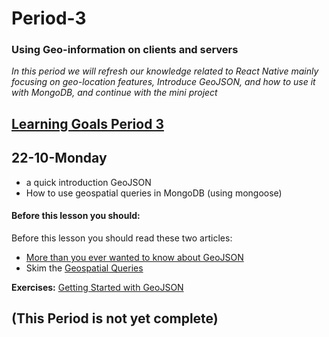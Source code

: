 # Period-3 

### Using Geo-information on clients and servers


*In this period we will refresh our knowledge related to React Native mainly focusing on geo-location features, Introduce GeoJSON, and how to use it with MongoDB, and continue with the mini project*

## [Learning Goals Period 3](https://docs.google.com/document/d/12WHBIzeT0mh0ZWmwFKufTJFTdQy007sZich9XWApW48/edit?usp=sharing)

## 22-10-Monday
* a quick introduction GeoJSON
* How to use geospatial queries in MongoDB (using mongoose)

#### Before this lesson you should:

Before this lesson you should read these two articles:
- [More than you ever wanted to know about GeoJSON](https://macwright.org/2015/03/23/geojson-second-bite)
- Skim the [Geospatial Queries](https://docs.mongodb.com/manual/geospatial-queries/)


**Exercises:** 
[Getting Started with GeoJSON](https://docs.google.com/document/d/1AmOU_c_ELEyn522X1j8rFnfUAt7u8fMpvH7t-KshS1s/edit?usp=sharing)


## (This Period is not yet complete)
